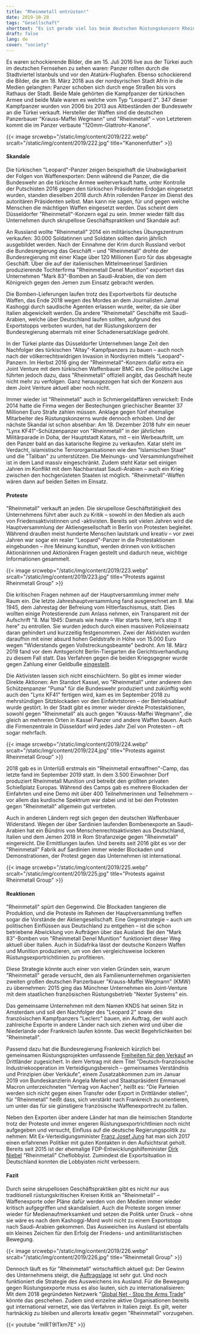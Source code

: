 ```yaml
---
title: "Rheinmetall entrüsten!"
date: 2019-10-28
tags: "Gesellschaft"
shorttext: "Es ist gerade viel los beim deutschen Rüstungskonzern Rheinmetall: Immer neue Skandale, heikle Übernahmepläne, geplatzte Geschäfte, ausstehende Gerichtsverfahren und Proteste."
draft: false
lang: de
cover: "society"
---
```


Es waren schockierende Bilder, die am 15. Juli 2016 live aus der Türkei auch im deutschen Fernsehen zu sehen waren: Panzer rollten durch die Stadtviertel Istanbuls und vor den Atatürk-Flughafen. Ebenso schockierend die Bilder, die am 18. März 2018 aus der nordsyrischen Stadt Afrin in die Medien gelangten: Panzer schoben sich durch enge Straßen bis vors Rathaus der Stadt. Beide Male gehörten die Kampfpanzer der türkischen Armee und beide Male waren es welche vom Typ "Leopard 2". 347 dieser Kampfpanzer wurden von 2006 bis 2013 aus Altbeständen der Bundeswehr an die Türkei verkauft. Hersteller der Waffen sind die deutschen Panzerbauer "Krauss-Maffei Wegmann" und "Rheinmetall" – von Letzterem kommt die im Panzer verbaute "120mm-Glattrohr-Kanone".

{{< image srcwebp="/static/img/content/2019/222.webp" srcalt="/static/img/content/2019/222.jpg" title="Kanonenfutter" >}}

#### Skandale

Die türkischen "Leopard"-Panzer zeigen beispielhaft die Unabwägbarkeit der Folgen von Waffenexporten: Denn während die Panzer, die die Bundeswehr an die türkische Armee weiterverkauft hatte, unter Kontrolle der Putschisten 2016 gegen den türkischen Präsidenten Erdoğan eingesetzt wurden, standen dieselben 2018 durch Afrin rollenden Panzer im Dienst des autoritären Präsidenten selbst. Man kann nie sagen, für und gegen welche Menschen die mächtigen Waffen eingesetzt werden. Das scheint dem Düsseldorfer "Rheinmetall"-Konzern egal zu sein. Immer wieder fällt das Unternehmen durch skrupellose Geschäftspraktiken und Skandale auf:

An Russland wollte "Rheinmetall" 2014 ein militärisches Übungszentrum verkaufen: 30.000 Soldatinnen und Soldaten sollten darin jährlich ausgebildet werden. Nach der Einnahme der Krim durch Russland verbot die Bundesregierung das Geschäft – und "Rheinmetall" drohte der Bundesregierung mit einer Klage über 120 Millionen Euro für das abgesagte Geschäft. Über die auf der italienischen Mittelmeerinsel Sardinien produzierende Tochterfirma "Rheinmetall Denel Munition" exportiert das Unternehmen "Mark 83"-Bomben an Saudi-Arabien, die von dem Königreich gegen den Jemen zum Einsatz gebracht werden.

Die Bomben-Lieferungen laufen trotz des Exportverbots für deutsche Waffen, das Ende 2018 wegen des Mordes an dem Journalisten Jamal Kashoggi durch saudische Agenten erlassen wurde, weiter, da sie über Italien abgewickelt werden. Da andere "Rheinmetall" Geschäfte mit Saudi-Arabien, welche über Deutschland laufen sollten, aufgrund des Exportstopps verboten wurden, hat der Rüstungskonzern der Bundesregierung abermals mit einer Schadenersatzklage gedroht.

In der Türkei plante das Düsseldorfer Unternehmen lange Zeit den Nachfolger des türkischen "Altay"-Kampfpanzers zu bauen – auch noch nach der völkerrechtswidrigen Invasion in Nordsyrien mittels "Leopard"-Panzern. Im Herbst 2016 ging der "Rheinmetall"-Konzern dafür extra ein Joint Venture mit dem türkischen Waffenbauer BMC ein. Die politische Lage führten jedoch dazu, dass "Rheinmetall" offiziell angibt, das Geschäft heute nicht mehr zu verfolgen. Ganz herausgezogen hat sich der Konzern aus dem Joint Venture aktuell aber noch nicht.

Immer wieder ist "Rheinmetall" auch in Schmiergeldaffären verwickelt: Ende 2014 hatte die Firma wegen der Bestechungen griechischer Beamter 37 Millionen Euro Strafe zahlen müssen. Anklage gegen fünf ehemalige Mitarbeiter des Rüstungskonzerns wurde dennoch erhoben. Und der nächste Skandal ist schon absehbar: Am 18. Dezember 2018 fuhr ein neuer "Lynx KF41"-Schützenpanzer von "Rheinmetall" in der jährlichen Militärparade in Doha, der Hauptstadt Katars, mit – ein Werbeauftritt, um den Panzer bald an das katarische Regime zu verkaufen. Katar steht im Verdacht, islamistische Terrororganisationen wie den "Islamischen Staat" und die "Taliban" zu unterstützen. Die Meinungs- und Versammlungsfreiheit ist in dem Land massiv eingeschränkt. Zudem steht Katar seit einigen Jahren im Konflikt mit dem Nachbarstaat Saudi-Arabien – auch ein Krieg zwischen den hochgerüsteten Staaten ist möglich. "Rheinmetall"-Waffen wären dann auf beiden Seiten im Einsatz.

#### Proteste

"Rheinmetall" verkauft an jeden. Die skrupellose Geschäftstätigkeit des Unternehmens führt aber auch zu Kritik – sowohl in den Medien als auch von Friedensaktivistinnen und -aktivisten. Bereits seit vielen Jahren wird die Hauptversammlung der Aktiengesellschaft in Berlin von Protesten begleitet. Während draußen meist hunderte Menschen lautstark und kreativ – vor zwei Jahren war sogar ein realer "Leopard"-Panzer in die Protestaktionen eingebunden – ihre Meinung kundtun, werden drinnen von kritischen Aktionärinnen und Aktionären Fragen gestellt und dadurch neue, wichtige Informationen gesammelt.

{{< image srcwebp="/static/img/content/2019/223.webp" srcalt="/static/img/content/2019/223.jpg" title="Protests against Rheinmetall Group" >}}

Die kritischen Fragen nehmen auf der Hauptversammlung immer mehr Raum ein. Die letzte Jahreshauptversammlung fand ausgerechnet am 8. Mai 1945, dem Jahrestag der Befreiung vom Hitlerfaschismus, statt. Dies wollten einige Protestierende zum Anlass nehmen, ein Transparent mit der Aufschrift "8. Mai 1945: Damals wie heute – War starts here, let’s stop it here" zu entrollen. Sie wurden jedoch durch einen massiven Polizeieinsatz daran gehindert und kurzzeitig festgenommen. Zwei der Aktivisten wurden daraufhin mit einer absurd hohen Geldstrafe in Höhe von 15.000 Euro wegen "Widerstands gegen Vollstreckungsbeamte" bedroht. Am 18. März 2019 fand vor dem Amtsgericht Berlin-Tiergarten die Gerichtsverhandlung zu diesem Fall statt. Das Verfahren gegen die beiden Kriegsgegner wurde gegen Zahlung einer Geldbuße [eingestellt](https://www.neues-deutschland.de/artikel/1114772.rheinmetall-entwaffnen-prozess-gegen-kriegsgegner-eingestellt.html "Prozess gegen Kriegsgegner eingestellt").

Die Aktivisten lassen sich nicht einschüchtern. So gibt es immer wieder Direkte Aktionen: Am Standort Kassel, wo "Rheinmetall" unter anderem den Schützenpanzer "Puma" für die Bundeswehr produziert und zukünftig wohl auch den "Lynx KF41" fertigen wird, kam es im September 2018 zu mehrstündigen Sitzblockaden vor den Einfahrtstoren – der Betriebsablauf wurde gestört. In der Stadt gibt es immer wieder direkte Protestaktionen, sowohl gegen "Rheinmetall" als auch gegen "Krauss-Maffei Wegmann", die gleich an mehreren Orten in Kassel Panzer und andere Waffen bauen. Auch die Firmenzentrale in Düsseldorf wird jedes Jahr Ziel von Protesten – oft sogar mehrfach.

{{< image srcwebp="/static/img/content/2019/224.webp" srcalt="/static/img/content/2019/224.jpg" title="Protests against Rheinmetall Group" >}}

2018 gab es in Unterlüß erstmals ein "Rheinmetall entwaffnen"-Camp, das letzte fand im September 2019 statt. In dem 3.500 Einwohner Dorf produziert Rheinmetall Munition und betreibt den größten privaten Schießplatz Europas. Während des Camps gab es mehrere Blockaden der Einfahrten und eine Demo mit über 400 Teilnehmerinnen und Teilnehmern – vor allem das kurdische Spektrum war dabei und ist bei den Protesten gegen "Rheinmetall" allgemein gut vertreten.

Auch in anderen Ländern regt sich gegen den deutschen Waffenbauer Widerstand. Wegen der über Sardinien laufenden Bombenexporte an Saudi-Arabien hat ein Bündnis von Menschenrechtsaktivisten aus Deutschland, Italien und dem Jemen 2018 in Rom Strafanzeige gegen "Rheinmetall" eingereicht. Die Ermittlungen laufen. Und bereits seit 2016 gibt es vor der "Rheinmetall" Fabrik auf Sardinien immer wieder Blockaden und Demonstrationen, der Protest gegen das Unternehmen ist international.

{{< image srcwebp="/static/img/content/2019/225.webp" srcalt="/static/img/content/2019/225.jpg" title="Protests against Rheinmetall Group" >}}

#### Reaktionen

"Rheinmetall" spürt den Gegenwind. Die Blockaden tangieren die Produktion, und die Proteste im Rahmen der Hauptversammlung treffen sogar die Vorstände der Aktiengesellschaft. Eine Gegenstrategie – auch um politischen Einflüssen aus Deutschland zu entgehen – ist die schon betriebene Abwicklung von Aufträgen über das Ausland: Bei den "Mark 83"-Bomben von "Rheinmetall Denel Munition" funktioniert dieser Weg aktuell über Italien. Auch in Südafrika lässt der deutsche Konzern Waffen und Munition produzieren, um von den vergleichsweise lockeren Rüstungsexportrichtlinien zu profitieren.

Diese Strategie könnte auch einer von vielen Gründen sein, warum "Rheinmetall" gerade versucht, den als Familienunternehmen organisierten zweiten großen deutschen Panzerbauer "Krauss-Maffei Wegmann" (KMW) zu übernehmen: 2015 ging das Münchner Unternehmen ein Joint-Venture mit dem staatlichen französischen Rüstungsbetrieb "Nexter Systems" ein.

Das gemeinsame Unternehmen mit dem Namen KNDS hat seinen Sitz in Amsterdam und soll den Nachfolger des "Leopard 2" sowie des französischen Kampfpanzers "Leclerc" bauen, ein Auftrag, der wohl auch zahlreiche Exporte in andere Länder nach sich ziehen wird und über die Niederlande oder Frankreich laufen könnte. Das weckt Begehrlichkeiten bei "Rheinmetall".

Passend dazu hat die Bundesregierung Frankreich kürzlich bei gemeinsamen Rüstungsprojekten umfassende [Freiheiten für den Verkauf](https://www.spiegel.de/politik/deutschland/ruestungsexporte-deutsch-franzoesisches-geheimpapier-a-1253393.html "Deutsch-französisches Geheimpapier regelt Waffenexporte neu") an Drittländer zugesichert. In dem Vertrag mit dem Titel "Deutsch-französische Industriekooperation im Verteidigungsbereich – gemeinsames Verständnis und Prinzipien über Verkäufe", einem Zusatzabkommen zum im Januar 2019 von Bundeskanzlerin Angela Merkel und Staatspräsident Emmanuel Macron unterzeichneten "Vertrag von Aachen", heißt es: "Die Parteien werden sich nicht gegen einen Transfer oder Export in Drittländer stellen", für "Rheinmetall" heißt dass, sich verstärkt nach Frankreich zu orientieren, um unter das für sie günstigere französische Waffenexportrecht zu fallen.

Neben den Exporten über andere Länder hat man die heimischen Standorte trotz der Proteste und immer engeren Rüstungsexportrichtlinien noch nicht aufgegeben und versucht, Einfluss auf die deutsche Regierungspolitik zu nehmen: Mit Ex-Verteidigungsminister [Franz Josef Jung](https://www.zeit.de/wirtschaft/unternehmen/2017-05/rheinmetall-franz-josef-jung-tuerkei-waffen-panzer "Ex-Verteidigungsminister Jung wird Aufsichtsrat von Rüstungskonzern") hat man sich 2017 einen erfahrenen Politiker mit guten Kontakten in den Aufsichtsrat geholt. Bereits seit 2015 ist der ehemalige FDP-Entwicklungshilfeminister [Dirk Niebel](https://www.spiegel.de/politik/deutschland/niebel-kommentar-wechsel-zu-rheinmetall-stinkt-und-aergert-fdp-a-978609.html "Rüstungslobbyist Niebel - Das stinkt") "Rheinmetall" Cheflobbyist. Zumindest die Exportsituation in Deutschland konnten die Lobbyisten nicht verbessern.

#### Fazit

Durch seine skrupellosen Geschäftspraktiken gibt es nicht nur aus traditionell rüstungskritischen Kreisen Kritik an "Rheinmetall" – Waffenexporte oder Pläne dafür werden von den Medien immer wieder kritisch aufgegriffen und skandalisiert. Auch die Proteste sorgen immer wieder für Medienaufmerksamkeit und setzen die Politik unter Druck – ohne sie wäre es nach dem Kashoggi-Mord wohl nicht zu einem Exportstopp nach Saudi-Arabien gekommen. Das Ausweichen ins Ausland ist ebenfalls ein kleines Zeichen für den Erfolg der Friedens- und antimilitaristischen Bewegung.

{{< image srcwebp="/static/img/content/2019/226.webp" srcalt="/static/img/content/2019/226.jpg" title="Rheinmetall Group" >}}

Dennoch läuft es für "Rheinmetall" wirtschaftlich aktuell gut: Der Gewinn des Unternehmens steigt, die [Auftragslage](https://www.isw-muenchen.de/2019/01/ruestungs-explosion-bomben-geschaefte-bundesregierung-im-ruestungswahn/ "Rüstungs-Explosion & Bomben-Geschäfte – Bundesregierung im Rüstungswahn") ist sehr gut. Und noch funktioniert die Strategie des Ausweichens ins Ausland. Für die Bewegung gegen Rüstungsexporte muss es also lauten, sich zu internationalisieren: Mit dem 2018 gegründeten Netzwerk "[Global Net - Stop the Arms Trade](https://www.gn-stat.org/ "Global Net - Stop the Arms Trade")" könnte das geschehen. Zudem sind einzelne aktive Organisationen bereits gut international vernetzt, wie das Verfahren in Italien zeigt. Es gilt, weiter hartnäckig zu bleiben und allerorts kreativ gegen "Rheinmetall" vorzugehen.

{{< youtube "mlRT9ITkm7E" >}}
